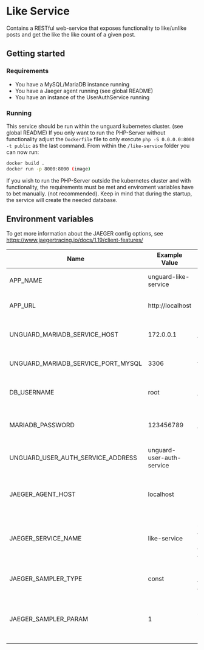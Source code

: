 # Like Service

Contains a RESTful web-service that exposes functionality to like/unlike posts and get the like the like count of a given post.

## Getting started

### Requirements

- You have a MySQL/MariaDB instance running
- You have a Jaeger agent running (see global README)
- You have an instance of the UserAuthService running 

### Running

This service should be run within the unguard kubernetes cluster. (see global README)
If you only want to run the PHP-Server without functionality adjust the ```Dockerfile``` file to only execute  ```php -S 0.0.0.0:8000 -t public``` as the last command.
From within the ```/like-service``` folder you can now run: 

``` bash
docker build .
docker run -p 8000:8000 (image)
```

If you wish to run the PHP-Server outside the kubernetes cluster and with functionality, the requirements must be met and enviroment variables have to bet manually. (not recommended).
Keep in mind that during the startup, the service will create the needed database. 

## Environment variables

To get more information about the JAEGER config options, see https://www.jaegertracing.io/docs/1.19/client-features/

| Name                              | Example Value             | Description                                                  |
|-----------------------------------|---------------------------|--------------------------------------------------------------|
| APP_NAME                          | unguard-like-service      | The name of the application	                               |
| APP_URL		            | http://localhost          | The URL the service will listen to                           |
| UNGUARD_MARIADB_SERVICE_HOST      | 172.0.0.1		        | The host address of the database     		               |
| UNGUARD_MARIADB_SERVICE_PORT_MYSQL| 3306		        | The port of the database                                     |
| DB_USERNAME                       | root                      | The username for the database                                |
| MARIADB_PASSWORD                  | 123456789                 | The password for the database                                |
| UNGUARD_USER_AUTH_SERVICE_ADDRESS | unguard-user-auth-service | The address of the user auth service.                        |
| JAEGER_AGENT_HOST                 | localhost                 | Change to hostname/IP of your Jaeger agent                   |
| JAEGER_SERVICE_NAME               | like-service              | Name that will be used for the service in the Jaeger traces  |
| JAEGER_SAMPLER_TYPE               | const                     | (optional) Set to const to get all traces                    |
| JAEGER_SAMPLER_PARAM              | 1                         | (optional) Set to 1 while sampler is const to get all traces |
